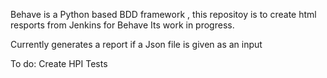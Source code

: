 Behave is a Python based BDD framework , this repositoy is to create html resports from Jenkins for Behave
Its work in progress.

Currently generates a report if a Json file is given as an input

To do:
  Create HPI
  Tests
